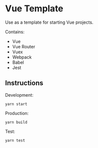# Vue Template

Use as a template for starting Vue projects.

Contains:

- Vue
- Vue Router
- Vuex
- Webpack
- Babel
- Jest

## Instructions

Development:

```(javascript)
yarn start
```

Production:

```(javascript)
yarn build
```

Test:

```(javascript)
yarn test
```
